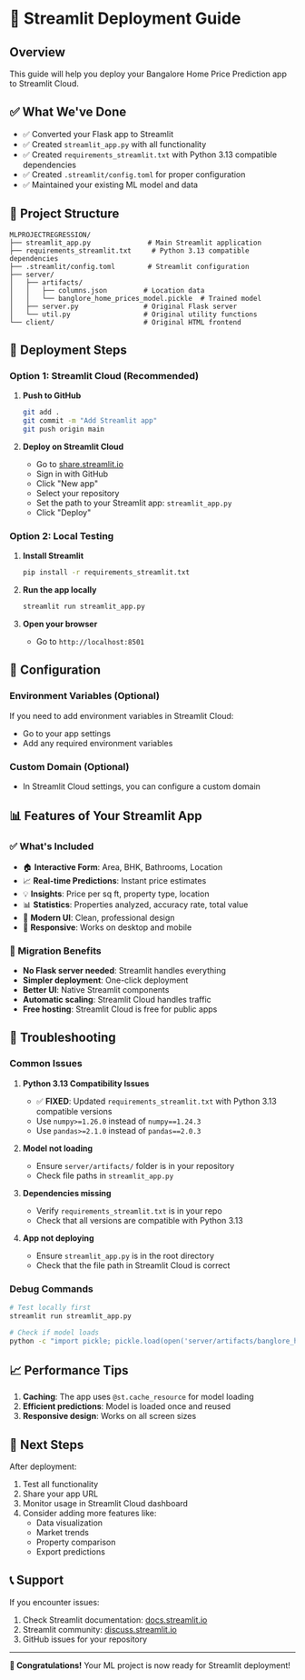 # 🚀 Streamlit Deployment Guide

## Overview
This guide will help you deploy your Bangalore Home Price Prediction app to Streamlit Cloud.

## ✅ What We've Done
- ✅ Converted your Flask app to Streamlit
- ✅ Created `streamlit_app.py` with all functionality
- ✅ Created `requirements_streamlit.txt` with Python 3.13 compatible dependencies
- ✅ Created `.streamlit/config.toml` for proper configuration
- ✅ Maintained your existing ML model and data

## 📁 Project Structure
```
MLPROJECTREGRESSION/
├── streamlit_app.py              # Main Streamlit application
├── requirements_streamlit.txt     # Python 3.13 compatible dependencies
├── .streamlit/config.toml        # Streamlit configuration
├── server/
│   ├── artifacts/
│   │   ├── columns.json         # Location data
│   │   └── banglore_home_prices_model.pickle  # Trained model
│   ├── server.py                # Original Flask server
│   └── util.py                  # Original utility functions
└── client/                      # Original HTML frontend
```

## 🚀 Deployment Steps

### Option 1: Streamlit Cloud (Recommended)

1. **Push to GitHub**
   ```bash
   git add .
   git commit -m "Add Streamlit app"
   git push origin main
   ```

2. **Deploy on Streamlit Cloud**
   - Go to [share.streamlit.io](https://share.streamlit.io)
   - Sign in with GitHub
   - Click "New app"
   - Select your repository
   - Set the path to your Streamlit app: `streamlit_app.py`
   - Click "Deploy"

### Option 2: Local Testing

1. **Install Streamlit**
   ```bash
   pip install -r requirements_streamlit.txt
   ```

2. **Run the app locally**
   ```bash
   streamlit run streamlit_app.py
   ```

3. **Open your browser**
   - Go to `http://localhost:8501`

## 🔧 Configuration

### Environment Variables (Optional)
If you need to add environment variables in Streamlit Cloud:
- Go to your app settings
- Add any required environment variables

### Custom Domain (Optional)
- In Streamlit Cloud settings, you can configure a custom domain

## 📊 Features of Your Streamlit App

### ✅ What's Included
- 🏠 **Interactive Form**: Area, BHK, Bathrooms, Location
- 📈 **Real-time Predictions**: Instant price estimates
- 💡 **Insights**: Price per sq ft, property type, location
- 📊 **Statistics**: Properties analyzed, accuracy rate, total value
- 🎨 **Modern UI**: Clean, professional design
- 📱 **Responsive**: Works on desktop and mobile

### 🔄 Migration Benefits
- **No Flask server needed**: Streamlit handles everything
- **Simpler deployment**: One-click deployment
- **Better UI**: Native Streamlit components
- **Automatic scaling**: Streamlit Cloud handles traffic
- **Free hosting**: Streamlit Cloud is free for public apps

## 🐛 Troubleshooting

### Common Issues

1. **Python 3.13 Compatibility Issues**
   - ✅ **FIXED**: Updated `requirements_streamlit.txt` with Python 3.13 compatible versions
   - Use `numpy>=1.26.0` instead of `numpy==1.24.3`
   - Use `pandas>=2.1.0` instead of `pandas==2.0.3`

2. **Model not loading**
   - Ensure `server/artifacts/` folder is in your repository
   - Check file paths in `streamlit_app.py`

3. **Dependencies missing**
   - Verify `requirements_streamlit.txt` is in your repo
   - Check that all versions are compatible with Python 3.13

4. **App not deploying**
   - Ensure `streamlit_app.py` is in the root directory
   - Check that the file path in Streamlit Cloud is correct

### Debug Commands
```bash
# Test locally first
streamlit run streamlit_app.py

# Check if model loads
python -c "import pickle; pickle.load(open('server/artifacts/banglore_home_prices_model.pickle', 'rb'))"
```

## 📈 Performance Tips

1. **Caching**: The app uses `@st.cache_resource` for model loading
2. **Efficient predictions**: Model is loaded once and reused
3. **Responsive design**: Works on all screen sizes

## 🔗 Next Steps

After deployment:
1. Test all functionality
2. Share your app URL
3. Monitor usage in Streamlit Cloud dashboard
4. Consider adding more features like:
   - Data visualization
   - Market trends
   - Property comparison
   - Export predictions

## 📞 Support

If you encounter issues:
1. Check Streamlit documentation: [docs.streamlit.io](https://docs.streamlit.io)
2. Streamlit community: [discuss.streamlit.io](https://discuss.streamlit.io)
3. GitHub issues for your repository

---

**🎉 Congratulations!** Your ML project is now ready for Streamlit deployment! 
